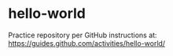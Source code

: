 hello-world
===========

Practice repository per GitHub instructions at: https://guides.github.com/activities/hello-world/
